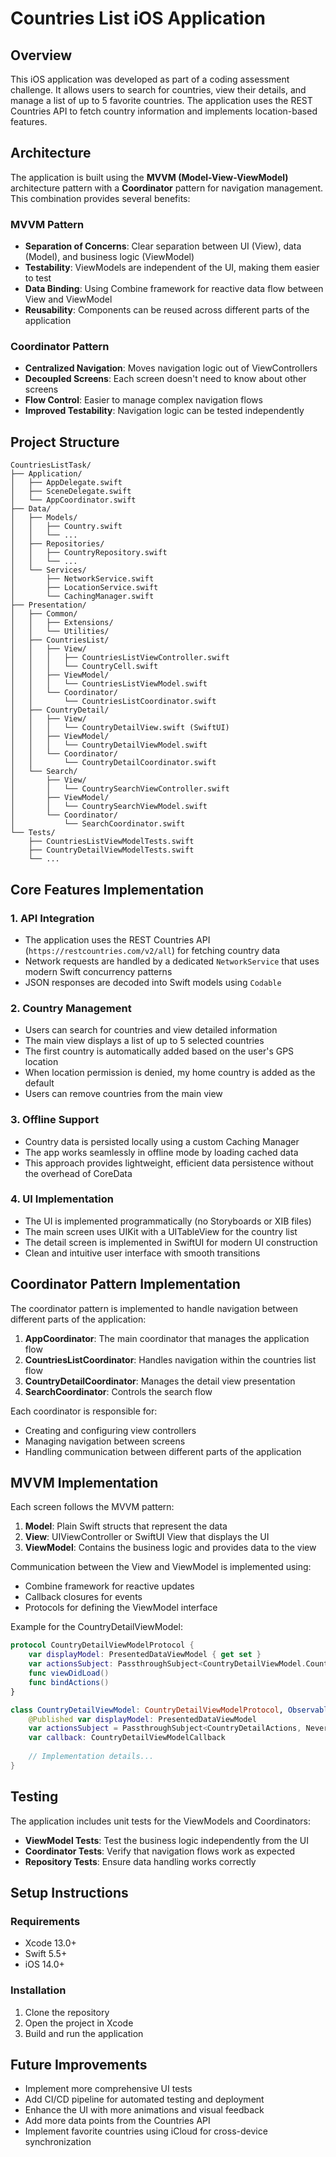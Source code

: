 # Countries List iOS Application

## Overview
This iOS application was developed as part of a coding assessment challenge. It allows users to search for countries, view their details, and manage a list of up to 5 favorite countries. The application uses the REST Countries API to fetch country information and implements location-based features.

## Architecture
The application is built using the **MVVM (Model-View-ViewModel)** architecture pattern with a **Coordinator** pattern for navigation management. This combination provides several benefits:

### MVVM Pattern
- **Separation of Concerns**: Clear separation between UI (View), data (Model), and business logic (ViewModel)
- **Testability**: ViewModels are independent of the UI, making them easier to test
- **Data Binding**: Using Combine framework for reactive data flow between View and ViewModel
- **Reusability**: Components can be reused across different parts of the application

### Coordinator Pattern
- **Centralized Navigation**: Moves navigation logic out of ViewControllers
- **Decoupled Screens**: Each screen doesn't need to know about other screens
- **Flow Control**: Easier to manage complex navigation flows
- **Improved Testability**: Navigation logic can be tested independently

## Project Structure

```
CountriesListTask/
├── Application/
│   ├── AppDelegate.swift
│   ├── SceneDelegate.swift
│   └── AppCoordinator.swift
├── Data/
│   ├── Models/
│   │   ├── Country.swift
│   │   └── ...
│   ├── Repositories/
│   │   ├── CountryRepository.swift
│   │   └── ...
│   └── Services/
│       ├── NetworkService.swift
│       ├── LocationService.swift
│       └── CachingManager.swift
├── Presentation/
│   ├── Common/
│   │   ├── Extensions/
│   │   └── Utilities/
│   ├── CountriesList/
│   │   ├── View/
│   │   │   ├── CountriesListViewController.swift
│   │   │   └── CountryCell.swift
│   │   ├── ViewModel/
│   │   │   └── CountriesListViewModel.swift
│   │   └── Coordinator/
│   │       └── CountriesListCoordinator.swift
│   ├── CountryDetail/
│   │   ├── View/
│   │   │   └── CountryDetailView.swift (SwiftUI)
│   │   ├── ViewModel/
│   │   │   └── CountryDetailViewModel.swift
│   │   └── Coordinator/
│   │       └── CountryDetailCoordinator.swift
│   └── Search/
│       ├── View/
│       │   └── CountrySearchViewController.swift
│       ├── ViewModel/
│       │   └── CountrySearchViewModel.swift
│       └── Coordinator/
│           └── SearchCoordinator.swift
└── Tests/
    ├── CountriesListViewModelTests.swift
    ├── CountryDetailViewModelTests.swift
    └── ...
```

## Core Features Implementation

### 1. API Integration
- The application uses the REST Countries API (`https://restcountries.com/v2/all`) for fetching country data
- Network requests are handled by a dedicated `NetworkService` that uses modern Swift concurrency patterns
- JSON responses are decoded into Swift models using `Codable`

### 2. Country Management
- Users can search for countries and view detailed information
- The main view displays a list of up to 5 selected countries
- The first country is automatically added based on the user's GPS location
- When location permission is denied, my home country is added as the default
- Users can remove countries from the main view

### 3. Offline Support
- Country data is persisted locally using a custom Caching Manager
- The app works seamlessly in offline mode by loading cached data
- This approach provides lightweight, efficient data persistence without the overhead of CoreData

### 4. UI Implementation
- The UI is implemented programmatically (no Storyboards or XIB files)
- The main screen uses UIKit with a UITableView for the country list
- The detail screen is implemented in SwiftUI for modern UI construction
- Clean and intuitive user interface with smooth transitions

## Coordinator Pattern Implementation
The coordinator pattern is implemented to handle navigation between different parts of the application:

1. **AppCoordinator**: The main coordinator that manages the application flow
2. **CountriesListCoordinator**: Handles navigation within the countries list flow
3. **CountryDetailCoordinator**: Manages the detail view presentation
4. **SearchCoordinator**: Controls the search flow

Each coordinator is responsible for:
- Creating and configuring view controllers
- Managing navigation between screens
- Handling communication between different parts of the application

## MVVM Implementation
Each screen follows the MVVM pattern:

1. **Model**: Plain Swift structs that represent the data
2. **View**: UIViewController or SwiftUI View that displays the UI
3. **ViewModel**: Contains the business logic and provides data to the view

Communication between the View and ViewModel is implemented using:
- Combine framework for reactive updates
- Callback closures for events
- Protocols for defining the ViewModel interface

Example for the CountryDetailViewModel:
```swift
protocol CountryDetailViewModelProtocol {
    var displayModel: PresentedDataViewModel { get set }
    var actionsSubject: PassthroughSubject<CountryDetailViewModel.CountryDetailActions, Never> { get set }
    func viewDidLoad()
    func bindActions()
}

class CountryDetailViewModel: CountryDetailViewModelProtocol, ObservableObject {
    @Published var displayModel: PresentedDataViewModel
    var actionsSubject = PassthroughSubject<CountryDetailActions, Never>()
    var callback: CountryDetailViewModelCallback
    
    // Implementation details...
}
```

## Testing
The application includes unit tests for the ViewModels and Coordinators:

- **ViewModel Tests**: Test the business logic independently from the UI
- **Coordinator Tests**: Verify that navigation flows work as expected
- **Repository Tests**: Ensure data handling works correctly

## Setup Instructions

### Requirements
- Xcode 13.0+
- Swift 5.5+
- iOS 14.0+

### Installation
1. Clone the repository
2. Open the project in Xcode
3. Build and run the application

## Future Improvements
- Implement more comprehensive UI tests
- Add CI/CD pipeline for automated testing and deployment
- Enhance the UI with more animations and visual feedback
- Add more data points from the Countries API
- Implement favorite countries using iCloud for cross-device synchronization
